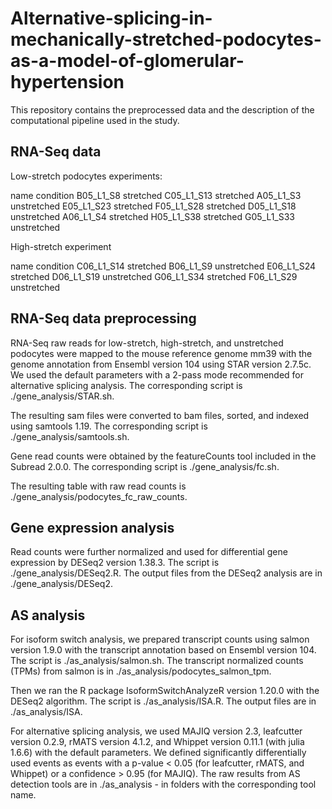 # Alternative-splicing-in-mechanically-stretched-podocytes-as-a-model-of-glomerular-hypertension

This repository contains the preprocessed data and the description of the computational pipeline used in the study.

## RNA-Seq data

Low-stretch podocytes experiments:

name condition
B05_L1_S8 stretched
C05_L1_S13 stretched
A05_L1_S3  unstretched
E05_L1_S23 stretched
F05_L1_S28 stretched
D05_L1_S18  unstretched
A06_L1_S4 stretched
H05_L1_S38 stretched
G05_L1_S33 unstretched

High-stretch experiment

name condition
C06_L1_S14 stretched
B06_L1_S9 unstretched
E06_L1_S24 stretched
D06_L1_S19 unstretched
G06_L1_S34 stretched
F06_L1_S29 unstretched

## RNA-Seq data preprocessing

RNA-Seq raw reads for low-stretch, high-stretch, and unstretched podocytes were mapped to the mouse reference genome mm39 with the genome annotation from Ensembl version 104 using STAR version 2.7.5c. We used the default parameters with a 2-pass mode recommended for alternative splicing analysis. The corresponding script is ./gene_analysis/STAR.sh.

The resulting sam files were converted to bam files, sorted, and indexed using samtools 1.19. The corresponding script is ./gene_analysis/samtools.sh.

Gene read counts were obtained by the featureCounts tool included in the Subread 2.0.0. The corresponding script is ./gene_analysis/fc.sh.

The resulting table with raw read counts is ./gene_analysis/podocytes_fc_raw_counts.

## Gene expression analysis

Read counts were further normalized and used for differential gene expression by DESeq2 version 1.38.3. The script is ./gene_analysis/DESeq2.R. The output files from the DESeq2 analysis are in ./gene_analysis/DESeq2.

## AS analysis
For isoform switch analysis, we prepared transcript counts using salmon version 1.9.0 with the transcript annotation based on Ensembl version 104. The script is ./as_analysis/salmon.sh. The transcript normalized counts (TPMs) from salmon is in ./as_analysis/podocytes_salmon_tpm.

Then we ran the R package IsoformSwitchAnalyzeR version 1.20.0 with the DESeq2 algorithm. The script is ./as_analysis/ISA.R. The output files are in ./as_analysis/ISA.

For alternative splicing analysis, we used MAJIQ version 2.3, leafcutter version 0.2.9, rMATS version 4.1.2, and Whippet version 0.11.1 (with julia 1.6.6) with the default parameters. We defined significantly differentially used events as events with a p-value < 0.05 (for leafcutter, rMATS, and Whippet) or a confidence > 0.95 (for MAJIQ). The raw results from AS detection tools are in ./as_analysis - in folders with the corresponding tool name.
